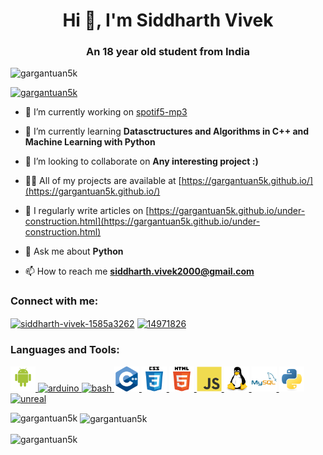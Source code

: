 <h1 align="center">Hi 👋, I'm Siddharth Vivek</h1>
<h3 align="center">An 18 year old student from India</h3>

<p align="left"> <img src="https://komarev.com/ghpvc/?username=gargantuan5k&label=Profile%20views&color=1da793&style=flat" alt="gargantuan5k" /> </p>

<p align="left"> <a href="https://github.com/ryo-ma/github-profile-trophy"><img src="https://github-profile-trophy.vercel.app/?username=gargantuan5k" alt="gargantuan5k" /></a> </p>

- 🔭 I’m currently working on [spotif5-mp3](https://github.com/Gargantuan5k/spoti5-mp3)

- 🌱 I’m currently learning **Datasctructures and Algorithms in C++ and Machine Learning with Python**

- 👯 I’m looking to collaborate on **Any interesting project :)**

- 👨‍💻 All of my projects are available at [https://gargantuan5k.github.io/](https://gargantuan5k.github.io/)

- 📝 I regularly write articles on [https://gargantuan5k.github.io/under-construction.html](https://gargantuan5k.github.io/under-construction.html)

- 💬 Ask me about **Python**

- 📫 How to reach me **siddharth.vivek2000@gmail.com**

<h3 align="left">Connect with me:</h3>
<p align="left">
<a href="https://linkedin.com/in/siddharth-vivek-1585a3262" target="blank"><img align="center" src="https://raw.githubusercontent.com/rahuldkjain/github-profile-readme-generator/master/src/images/icons/Social/linked-in-alt.svg" alt="siddharth-vivek-1585a3262" height="30" width="40" /></a>
<a href="https://stackoverflow.com/users/14971826" target="blank"><img align="center" src="https://raw.githubusercontent.com/rahuldkjain/github-profile-readme-generator/master/src/images/icons/Social/stack-overflow.svg" alt="14971826" height="30" width="40" /></a>
</p>

<h3 align="left">Languages and Tools:</h3>
<p align="left"> <a href="https://developer.android.com" target="_blank" rel="noreferrer"> <img src="https://raw.githubusercontent.com/devicons/devicon/master/icons/android/android-original-wordmark.svg" alt="android" width="40" height="40"/> </a> <a href="https://www.arduino.cc/" target="_blank" rel="noreferrer"> <img src="https://cdn.worldvectorlogo.com/logos/arduino-1.svg" alt="arduino" width="40" height="40"/> </a> <a href="https://www.gnu.org/software/bash/" target="_blank" rel="noreferrer"> <img src="https://www.vectorlogo.zone/logos/gnu_bash/gnu_bash-icon.svg" alt="bash" width="40" height="40"/> </a> <a href="https://www.w3schools.com/cpp/" target="_blank" rel="noreferrer"> <img src="https://raw.githubusercontent.com/devicons/devicon/master/icons/cplusplus/cplusplus-original.svg" alt="cplusplus" width="40" height="40"/> </a> <a href="https://www.w3schools.com/css/" target="_blank" rel="noreferrer"> <img src="https://raw.githubusercontent.com/devicons/devicon/master/icons/css3/css3-original-wordmark.svg" alt="css3" width="40" height="40"/> </a> <a href="https://www.w3.org/html/" target="_blank" rel="noreferrer"> <img src="https://raw.githubusercontent.com/devicons/devicon/master/icons/html5/html5-original-wordmark.svg" alt="html5" width="40" height="40"/> </a> <a href="https://developer.mozilla.org/en-US/docs/Web/JavaScript" target="_blank" rel="noreferrer"> <img src="https://raw.githubusercontent.com/devicons/devicon/master/icons/javascript/javascript-original.svg" alt="javascript" width="40" height="40"/> </a> <a href="https://www.linux.org/" target="_blank" rel="noreferrer"> <img src="https://raw.githubusercontent.com/devicons/devicon/master/icons/linux/linux-original.svg" alt="linux" width="40" height="40"/> </a> <a href="https://www.mysql.com/" target="_blank" rel="noreferrer"> <img src="https://raw.githubusercontent.com/devicons/devicon/master/icons/mysql/mysql-original-wordmark.svg" alt="mysql" width="40" height="40"/> </a> <a href="https://www.python.org" target="_blank" rel="noreferrer"> <img src="https://raw.githubusercontent.com/devicons/devicon/master/icons/python/python-original.svg" alt="python" width="40" height="40"/> </a> <a href="https://unrealengine.com/" target="_blank" rel="noreferrer"> <img src="https://raw.githubusercontent.com/kenangundogan/fontisto/036b7eca71aab1bef8e6a0518f7329f13ed62f6b/icons/svg/brand/unreal-engine.svg" alt="unreal" width="40" height="40"/> </a> </p>

<p><img align="left" src="https://github-readme-stats.vercel.app/api/top-langs?username=gargantuan5k&show_icons=true&theme=tokyonight&locale=en&layout=compact" alt="gargantuan5k" /></p>

<p>&nbsp;<img align="center" src="https://github-readme-stats.vercel.app/api?username=gargantuan5k&show_icons=true&theme=tokyonight&locale=en" alt="gargantuan5k" /></p>

<p><img align="center" src="https://github-readme-streak-stats.herokuapp.com/?user=gargantuan5k&theme=dark" alt="gargantuan5k" /></p>

